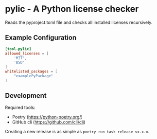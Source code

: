 # pylic - A Python license checker

Reads the pyproject.toml file and checks all installed licenses recursively.

## Example Configuration

```pyproject.toml
[tool.pylic]
allowed_licenses = [
    'MIT',
    'BSD'
]
whitelisted_packages = [
    "examplePyPackage"
]
```

## Development

Required tools:
- Poetry (https://python-poetry.org/)
- GitHub cli (https://github.com/cli/cli)

Creating a new release is as simple as `poetry run task release vx.x.x`.
